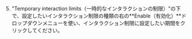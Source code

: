 5. "Temporary interaction limits（一時的なインタラクションの制限）"の下で、設定したいインタラクション制限の種類の右の**Enable（有効化）**ドロップダウンメニューを使い、インタラクション制限に設定したい期間をクリックしてください。
